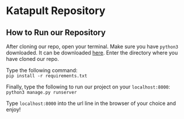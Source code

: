 # Katapult Repository
## How to Run our Repository
After cloning our repo, open your terminal. Make sure you have `python3` downloaded. It can be downloaded [here](https://www.python.org). Enter the directory where you have cloned our repo.  

Type the following command:  
`pip install -r requirements.txt`

Finally, type the following to run our project on your `localhost:8000`:  
`python3 manage.py runserver`

Type `localhost:8000` into the url line in the browser of your choice and enjoy!
